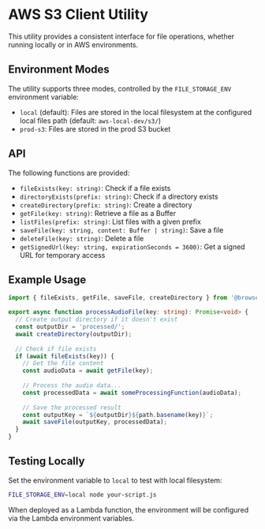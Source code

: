 # AWS S3 Client Utility

This utility provides a consistent interface for file operations, whether running locally or in AWS environments.

## Environment Modes

The utility supports three modes, controlled by the `FILE_STORAGE_ENV` environment variable:

- `local` (default): Files are stored in the local filesystem at the configured local files path (default: `aws-local-dev/s3/`)
- `prod-s3`: Files are stored in the prod S3 bucket

## API

The following functions are provided:

- `fileExists(key: string)`: Check if a file exists
- `directoryExists(prefix: string)`: Check if a directory exists
- `createDirectory(prefix: string)`: Create a directory
- `getFile(key: string)`: Retrieve a file as a Buffer
- `listFiles(prefix: string)`: List files with a given prefix
- `saveFile(key: string, content: Buffer | string)`: Save a file
- `deleteFile(key: string)`: Delete a file
- `getSignedUrl(key: string, expirationSeconds = 3600)`: Get a signed URL for temporary access

## Example Usage

```typescript
import { fileExists, getFile, saveFile, createDirectory } from '@browse-dot-show/s3';

export async function processAudioFile(key: string): Promise<void> {
  // Create output directory if it doesn't exist
  const outputDir = 'processed/';
  await createDirectory(outputDir);
  
  // Check if file exists
  if (await fileExists(key)) {
    // Get the file content
    const audioData = await getFile(key);
    
    // Process the audio data...
    const processedData = await someProcessingFunction(audioData);
    
    // Save the processed result
    const outputKey = `${outputDir}${path.basename(key)}`;
    await saveFile(outputKey, processedData);
  }
}
```

## Testing Locally

Set the environment variable to `local` to test with local filesystem:

```bash
FILE_STORAGE_ENV=local node your-script.js
```

When deployed as a Lambda function, the environment will be configured via the Lambda environment variables. 